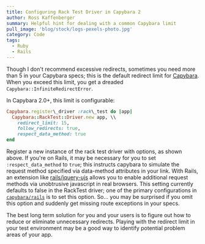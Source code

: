 ```yaml
---
title: Configuring Rack Test Driver in Capybara 2
author: Ross Kaffenberger
summary: Helpful hint for dealing with a common Capybara limit
pull_image: 'blog/stock/logs-pexels-photo.jpg'
category: Code
tags:
  - Ruby
  - Rails
---
```


Though I don't recommend excessive redirects, sometimes you need more than 5 in your Capybara specs; this is the default redirect limit for [Capybara][1]. When you exceed this limit, you get a dreaded `Capybara::InfiniteRedirectError`.

In Capybara 2.0+, this limit is configurable:

```ruby
Capybara.register\_driver :rack\_test do |app|
  Capybara::RackTest::Driver.new app, \\
	redirect_limit: 15,
	follow_redirects: true,
	respect_data_method: true
end
```

Register a new instance of the rack test driver with options, as shown above. If you're on Rails, it may be necessary for you to set `:respect_data_method` to `true`; this instructs capybara to simulate the request method specified via data-method attributes in your link. With Rails, an extension like [rails/jquery-ujs][2] allows you to enable additional request methods via unobtrusive javascript in real browsers. This setting currently defaults to false in the RackTest driver; one of the primary configurations in [`capybara/rails`][3] is to set this option. So... you may be surprised if you omit this option and suddenly get missing route exceptions in your specs.

The best long term solution for you and your users is to figure out how to reduce or eliminate unnecessary redirects. Playing with the redirect limit in your test environment may be a good way to identify potential problem areas of your app.

[1]:	https://github.com/jnicklas/capybara
[2]:	https://github.com/rails/jquery-ujs
[3]:	https://github.com/jnicklas/capybara/blob/master/lib/capybara/rails.rb
